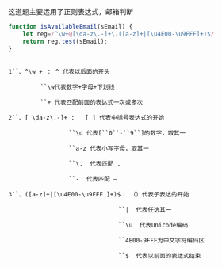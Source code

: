 这道题主要运用了正则表达式，邮箱判断

~~~js
function isAvailableEmail(sEmail) {
    let reg=/^\w+@[\da-z\.-]+\.([a-z]+|[\u4E00-\u9FFF]+)$/
    return reg.test(sEmail);
}
 
~~~

`1``、^\w + ： ^ 代表以后面的开头`

`         ``\w代表数字+字母+下划线`

`         ``+ 代表匹配前面的表达式一次或多次`

`2``、[ \da-z\.-]+ :   [ ] 代表中括号表达式的开始`

`                 ``\d 代表[``0``-``9``]的数字，取其一`

`                 ``a-z 代表小写字母，取其一`

`                 ``\.  代表匹配 .`

`                 ``-  代表匹配 –`

`3``、([a-z]+|[\u4E00-\u9FFF ]+)$： （）代表子表达的开始`

`                               ``|  代表任选其一`

`                               ``\u  代表Unicode编码`

`                               ``4E00-9FFF为中文字符编码区`

`                               ``$  代表以前面的表达式结束`


